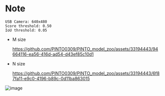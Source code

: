 # Note

```
USB Camera: 640x480
Score threshold: 0.50
IoU threshold: 0.05
```

- M size

  https://github.com/PINTO0309/PINTO_model_zoo/assets/33194443/94664116-ea56-416d-ad54-d43ef85c10d1

- N size

  https://github.com/PINTO0309/PINTO_model_zoo/assets/33194443/6f87fa11-e9c0-4196-b89c-0d11ba863015

![image](https://github.com/PINTO0309/PINTO_model_zoo/assets/33194443/489b0a47-740d-4063-9992-d1b648220c23)
